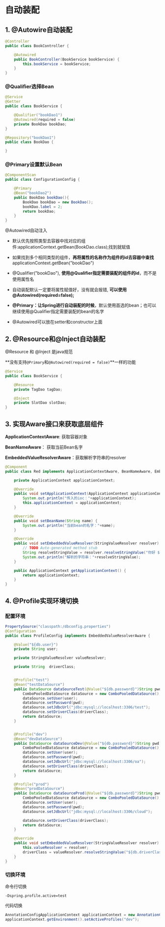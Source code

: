 # 自动装配

## 1. @Autowire自动装配

```JAVA
@Controller
public class BookController {

    @Autowired
    public BookController(BookService bookService) {
        this.bookService = bookService;
    }
}    
```



### @Qualifier选择Bean

```JAVA
@Service
@Getter
public class BookService {

    @Qualifier("bookDao1")
    @Autowired(required = false)
    private BookDao bookDao;
}

@Repository("bookDao1")
public class BookDao {

}    
```



### @Primary设置默认Bean

```JAVA
@ComponentScan
public class ConfigurationConfig {

    @Primary
    @Bean("bookDao2")
    public BookDao bookDao(){
        BookDao bookDao = new BookDao();
        bookDao.label = 2;
        return bookDao;
    }
}
```

@Autowired自动注入

+ 默认优先按照类型去容器中找对应的组件:applicationContext.getBean(BookDao.class);找到就赋值
+ 如果找到多个相同类型的组件，**再将属性的名称作为组件的id去容器中查找** applicationContext.getBean("bookDao")

+ @Qualifier("bookDao"), **使用@Qualifier指定需要装配的组件的id**，而不是使用属性名
+ 自动装配默认一定要将属性赋值好，没有就会报错,  **可以使用@Autowired(required=false);**
+ **@Primary：让Spring进行自动装配的时候**，默认使用首选的bean；也可以继续使用@Qualifier指定需要装配的bean的名字
+ @Autowired可以放在setter和constructor上面



## 2. @Resource和@Inject自动装配

@Resource 和 @Inject 是java规范

**没有支持`@Primary`和`@Autowired(required = false)`**一样的功能

```JAVA
@Service
public class BookService {

    @Resource
    private TagDao tagDao;

    @Inject
    private SlotDao slotDao;
}

```



## 3. 实现Aware接口来获取底层组件

**ApplicationContextAware**:  获取容器对象

**BeanNameAware**： 获取当前Bean名字

**EmbeddedValueResolverAware**：获取解析字符串的resolver

```java
@Component
public class Red implements ApplicationContextAware, BeanNameAware, EmbeddedValueResolverAware {

    private ApplicationContext applicationContext;

    @Override
    public void setApplicationContext(ApplicationContext applicationContext) throws BeansException {
        System.out.println("传入的ioc："+applicationContext);
        this.applicationContext = applicationContext;
    }

    @Override
    public void setBeanName(String name) {
        System.out.println("当前bean的名字："+name);
    }

    @Override
    public void setEmbeddedValueResolver(StringValueResolver resolver) {
        // TODO Auto-generated method stub
        String resolveStringValue = resolver.resolveStringValue("你好 ${os.name} 我是 #{20*18}");
        System.out.println("解析的字符串："+resolveStringValue);
    }

    public ApplicationContext getApplicationContext() {
        return applicationContext;
    }
}
```



## 4. @Profile实现环境切换

### 配置环境

```java
PropertySource("classpath:/dbconfig.properties")
@Configuration
public class ProfileConfig implements EmbeddedValueResolverAware {

    @Value("${db.user}")
    private String user;

    private StringValueResolver valueResolver;

    private String  driverClass;


    @Profile("test")
    @Bean("testDataSource")
    public DataSource dataSourceTest(@Value("${db.password}")String pwd) throws Exception{
        ComboPooledDataSource dataSource = new ComboPooledDataSource();
        dataSource.setUser(user);
        dataSource.setPassword(pwd);
        dataSource.setJdbcUrl("jdbc:mysql://localhost:3306/test");
        dataSource.setDriverClass(driverClass);
        return dataSource;
    }


    @Profile("dev")
    @Bean("devDataSource")
    public DataSource dataSourceDev(@Value("${db.password}")String pwd) throws Exception{
        ComboPooledDataSource dataSource = new ComboPooledDataSource();
        dataSource.setUser(user);
        dataSource.setPassword(pwd);
        dataSource.setJdbcUrl("jdbc:mysql://localhost:3306/oa");
        dataSource.setDriverClass(driverClass);
        return dataSource;
    }

    @Profile("prod")
    @Bean("prodDataSource")
    public DataSource dataSourceProd(@Value("${db.password}")String pwd) throws Exception{
        ComboPooledDataSource dataSource = new ComboPooledDataSource();
        dataSource.setUser(user);
        dataSource.setPassword(pwd);
        dataSource.setJdbcUrl("jdbc:mysql://localhost:3306/cloud");

        dataSource.setDriverClass(driverClass);
        return dataSource;
    }

    @Override
    public void setEmbeddedValueResolver(StringValueResolver resolver) {
        this.valueResolver = resolver;
        driverClass = valueResolver.resolveStringValue("${db.driverClass}");
    }
}
```

### 切换环境

命令行切换

```SHELL
-Dspring.profile.active=test
```

代码切换

```JAVA
AnnotationConfigApplicationContext applicationContext = new AnnotationConfigApplicationContext();
applicationContext.getEnvironment().setActiveProfiles("dev");
```



